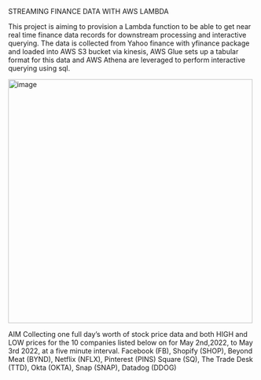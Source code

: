 STREAMING FINANCE DATA WITH AWS LAMBDA

This project is aiming to provision a Lambda function to be able to get near real time finance data records for downstream processing and interactive querying.
The data is collected from Yahoo finance with yfinance package and loaded into AWS S3 bucket via kinesis, AWS Glue sets up a tabular format for this data and AWS Athena are leveraged to perform interactive querying using sql.

 
<img width="497" alt="image" src="https://user-images.githubusercontent.com/42550664/201448139-7dd7cbf2-fe02-4a3c-ad74-8a3287f5695b.png">



AIM
Collecting one full day’s worth of stock price data and both HIGH and LOW prices for the 10 companies listed below on for May 2nd,2022, to May 3rd 2022, at a five minute interval.
Facebook (FB), Shopify (SHOP), Beyond Meat (BYND), Netflix (NFLX), Pinterest (PINS)
Square (SQ), The Trade Desk (TTD), Okta (OKTA), Snap (SNAP), Datadog (DDOG)







 

 





